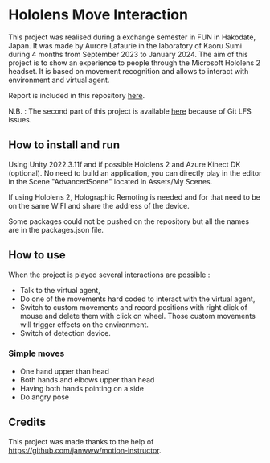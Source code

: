# Hololens Move Interaction
This project was realised during a exchange semester in FUN in Hakodate, Japan. It was made by Aurore Lafaurie in the laboratory of Kaoru Sumi during 4 months from September 2023 to January 2024.
The aim of this project is to show an experience to people through the Microsoft Hololens 2 headset. It is based on movement recognition and allows to interact with environment and virtual agent.

Report is included in this repository [here](https://gitlab.com/Just-Kiel/hololensdanceinteraction/-/blob/main/final_report.pdf?ref_type=heads).

N.B. : The second part of this project is available [here](https://gitlab.com/Just-Kiel/hololensdanceinteraction) because of Git LFS issues.

## How to install and run
Using Unity 2022.3.11f and if possible Hololens 2 and Azure Kinect DK (optional).
No need to build an application, you can directly play in the editor in the Scene "AdvancedScene" located in Assets/My Scenes.

If using Hololens 2, Holographic Remoting is needed and for that need to be on the same WIFI and share the address of the device.

Some packages could not be pushed on the repository but all the names are in the packages.json file.

## How to use
When the project is played several interactions are possible :
- Talk to the virtual agent,
- Do one of the movements hard coded to interact with the virtual agent,
- Switch to custom movements and record positions with right click of mouse and delete them with click on wheel. Those custom movements will trigger effects on the environment.
- Switch of detection device.

### Simple moves
- One hand upper than head
- Both hands and elbows upper than head
- Having both hands pointing on a side
- Do angry pose

## Credits
This project was made thanks to the help of https://github.com/janwww/motion-instructor.
